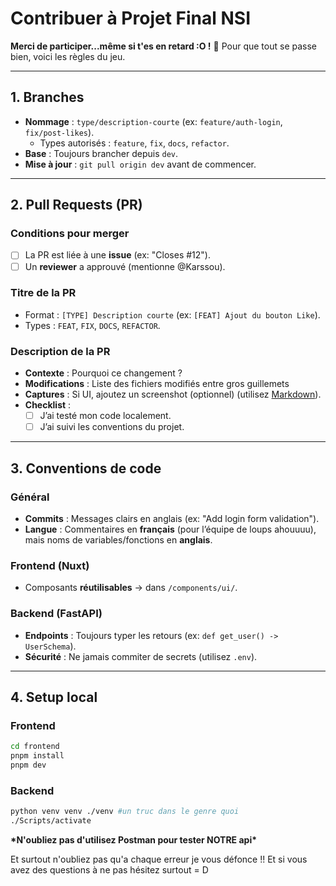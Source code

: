 # Contribuer à Projet Final NSI

**Merci de participer...même si t'es en retard :O !** 🎉
Pour que tout se passe bien, voici les règles du jeu.

---

## 1. Branches

- **Nommage** : `type/description-courte` (ex: `feature/auth-login`, `fix/post-likes`).
  - Types autorisés : `feature`, `fix`, `docs`, `refactor`.
- **Base** : Toujours brancher depuis `dev`.
- **Mise à jour** : `git pull origin dev` avant de commencer.

---

## 2. Pull Requests (PR)

### Conditions pour merger

- [ ] La PR est liée à une **issue** (ex: "Closes #12").
- [ ] Un **reviewer** a approuvé (mentionne @Karssou).

### Titre de la PR

- Format : `[TYPE] Description courte` (ex: `[FEAT] Ajout du bouton Like`).
- Types : `FEAT`, `FIX`, `DOCS`, `REFACTOR`.

### Description de la PR

- **Contexte** : Pourquoi ce changement ?
- **Modifications** : Liste des fichiers modifiés entre gros guillemets
- **Captures** : Si UI, ajoutez un screenshot (optionnel) (utilisez [Markdown](https://guides.github.com/features/mastering-markdown/)).
- **Checklist** :
  - [ ] J’ai testé mon code localement.
  - [ ] J’ai suivi les conventions du projet.

---

## 3. Conventions de code

### Général

- **Commits** : Messages clairs en anglais (ex: "Add login form validation").
- **Langue** : Commentaires en **français** (pour l’équipe de loups ahouuuu), mais noms de variables/fonctions en **anglais**.

### Frontend (Nuxt)

- Composants **réutilisables** → dans `/components/ui/`.

### Backend (FastAPI)

- **Endpoints** : Toujours typer les retours (ex: `def get_user() -> UserSchema`).
- **Sécurité** : Ne jamais commiter de secrets (utilisez `.env`).

---

## 4. Setup local

### Frontend

```bash
cd frontend
pnpm install
pnpm dev
```

### Backend

```bash
python venv venv ./venv #un truc dans le genre quoi
./Scripts/activate
```

**\*N'oubliez pas d'utilisez **Postman** pour tester NOTRE api\***

Et surtout n'oubliez pas qu'a chaque erreur je vous défonce !!
Et si vous avez des questions à ne pas hésitez surtout = D
